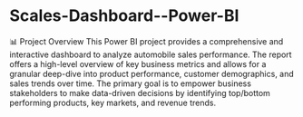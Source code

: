 # Scales-Dashboard--Power-BI
📊 Project Overview
This Power BI project provides a comprehensive and interactive dashboard to analyze automobile sales performance. The report offers a high-level overview of key business metrics and allows for a granular deep-dive into product performance, customer demographics, and sales trends over time. The primary goal is to empower business stakeholders to make data-driven decisions by identifying top/bottom performing products, key markets, and revenue trends.
